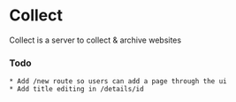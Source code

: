 ﻿# Collect
Collect is a server to collect & archive websites

### Todo
    * Add /new route so users can add a page through the ui
	* Add title editing in /details/id

